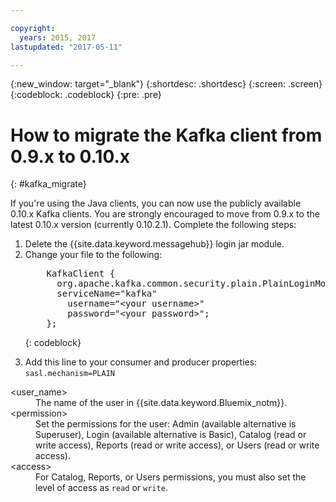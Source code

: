 ```yaml
---

copyright:
  years: 2015, 2017
lastupdated: "2017-05-11"

---
```


{:new_window: target="_blank"}
{:shortdesc: .shortdesc}
{:screen: .screen}
{:codeblock: .codeblock}
{:pre: .pre}

# How to migrate the Kafka client from 0.9.x to 0.10.x
{: #kafka_migrate}


If you're using the Java clients, you can now use
the publicly available 0.10.x Kafka clients. You are strongly encouraged to move from 0.9.x to the
latest 0.10.x version (currently 0.10.2.1). Complete the following steps:

<ol>
<li>Delete the {{site.data.keyword.messagehub}} login jar module.</li>
<li>Change your file to the following:

<pre class="pre">
    KafkaClient {
      org.apache.kafka.common.security.plain.PlainLoginModule required
      serviceName="kafka"
        username="&lt;your username&gt;"
        password="&lt;your password&gt;";
    };
</pre>
{: codeblock}
</li>

<li>Add this line to your consumer and producer properties: <code>sasl.mechanism=PLAIN</code></li>
</ol>

<dl class="parml">
<dt class="pt dlterm">&lt;user_name&gt;</dt>
<dd class="pd">The name of the user in {{site.data.keyword.Bluemix_notm}}.</dd>
<dt class="pt dlterm">&lt;permission&gt;</dt>
<dd class="pd">Set the permissions for the user: Admin (available alternative is Superuser), Login (available alternative is Basic), Catalog (read or write access), Reports (read or write access), or Users (read or write access).</dd>
<dt class="pt dlterm">&lt;access&gt;</dt>
<dd class="pd">For Catalog, Reports, or Users permissions, you must also set the level of access as <code>read</code> or <code>write</code>.</dd>
</dl>